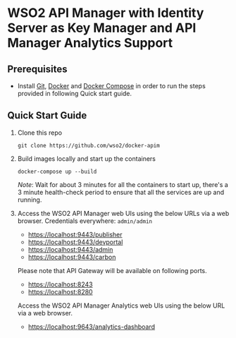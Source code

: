 # WSO2 API Manager with Identity Server as Key Manager and API Manager Analytics Support

## Prerequisites

 * Install [Git](https://git-scm.com/book/en/v2/Getting-Started-Installing-Git), [Docker](https://www.docker.com/get-docker) and [Docker Compose](https://docs.docker.com/compose/install/#install-compose)
   in order to run the steps provided in following Quick start guide.

## Quick Start Guide

1. Clone this repo

   ```
   git clone https://github.com/wso2/docker-apim
   ```

2. Build images locally and start up the containers

   ```
   docker-compose up --build
   ```

   *Note*: Wait for about 3 minutes for all the containers to start up, there's a 3 minute health-check period to ensure that all the services are up and running.

3. Access the WSO2 API Manager web UIs using the below URLs via a web browser. Credentials everywhere: `admin/admin`

   - [https://localhost:9443/publisher](https://localhost:9443/publisher)
   - [https://localhost:9443/devportal](https://localhost:9443/devportal)
   - [https://localhost:9443/admin](https://localhost:9443/admin)
   - [https://localhost:9443/carbon](https://localhost:9443/carbon)

   Please note that API Gateway will be available on following ports.

   - [https://localhost:8243](https://localhost:8243)
   - [https://localhost:8280](https://localhost:8280)

   Access the WSO2 API Manager Analytics web UIs using the below URL via a web browser.
   
   - [https://localhost:9643/analytics-dashboard](https://localhost:9643/analytics-dashboard)
